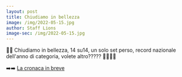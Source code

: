 ```yaml
---
layout: post
title: Chiudiamo in bellezza
image: /img/2022-05-15.jpg
author: Staff Lions
image-sec: /img/2022-05-15.jpg
---
```


🖤🧡 Chiudiamo in bellezza, 14 su14, un solo set perso, record nazionale dell'anno di categoria, volete altro????? 🖤🧡💪💪

➡️➡️ [La cronaca in breve](https://bit.ly/3wqI7Qh)